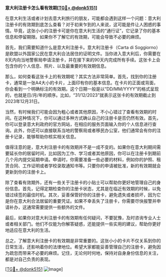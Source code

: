 **意大利注册卡怎么看有效期[[TG💪+ @donk5151](https://t.me/s/donk5151)]**

在意大利生活或者计划去意大利旅行的朋友，可能都会遇到这样一个问题：意大利注册卡的有效期到底怎么查看？对于初来乍到的人来说，这可能是件让人困惑的事情。毕竟，这张小小的注册卡可是你在意大利生活的“通行证”，它记录了你的基本信息和停留期限。如果你不了解它的有效期，可能会导致不必要的麻烦。

首先，我们需要知道什么是意大利注册卡。意大利注册卡（Carta di Soggiorno）是欧盟以外国家公民在意大利合法居住的证明文件。当你进入意大利后，你需要在8天内向当地警察局申请注册卡，并在接下来的90天内完成所有手续。这张卡上会包含你的个人信息、照片、以及最重要的有效期信息。

那么，如何查看这张卡上的有效期呢？其实方法非常简单。首先，找到你的注册卡，通常是一张A4大小的卡片，上面印有你的基本信息。在卡片的正面或背面，你会看到一个明确标注的有效期。这个日期一般是以“DD/MM/YYYY”的格式呈现的，也就是日/月/年的顺序。比如，“31/12/2023”就表示这张卡的有效期截止到2023年12月31日。

当然，有时候我们可能会因为粗心或者其他原因，不小心错过了查看有效期的时间。在这种情况下，你可以通过多种方式确认自己的注册卡是否仍然有效。首先，你可以登录意大利政府的官方网站，在相应的服务页面输入你的个人信息进行查询。此外，你还可以直接联系当地的警察局或者移民办公室，他们通常会有你的注册卡记录，能够帮助你核实相关信息。

值得注意的是，意大利注册卡的有效期并不是一成不变的。如果你在意大利期间需要延长你的居留时间，比如因为工作、学习或者其他原因，你可以在注册卡到期前几个月内提交延期申请。申请时，你需要准备一些必要的材料，例如你的护照、租赁合同、工作证明或者学校录取通知书等。只要你的申请被批准，新的有效期就会更新到你的注册卡上。

除了查看有效期外，还有一些关于注册卡的小贴士可以帮助你更好地管理自己的身份信息。首先，记得定期检查你的注册卡状态，尤其是在临近有效期的时候，以免错过续签的最佳时机。其次，妥善保管好你的注册卡，避免遗失或者损坏，因为它是你在意大利合法居留的重要凭证。如果不幸丢失了注册卡，你需要尽快报警并申请补办，这通常需要提供一些额外的文件。

最后，如果你对意大利注册卡的有效期有任何疑问，不要犹豫，及时咨询专业人士或者相关部门。他们不仅能为你解答疑惑，还能提供一些实用的建议，帮助你更好地适应在意大利的生活。

总之，了解意大利注册卡的有效期是非常重要的。这张小小的卡片不仅关系到你的日常生活，还影响着你的法律地位。希望大家都能妥善管理自己的注册卡，避免因为疏忽而带来不必要的麻烦。记住，无论何时何地，保持对自身身份信息的关注，都是对自己负责的表现。

[[TG💪+ @donk5151](https://t.me/s/donk5151) ![Image](https://i.postimg.cc/rwNCRYN7/Snipaste-2025-04-30-17-27-05.png)]